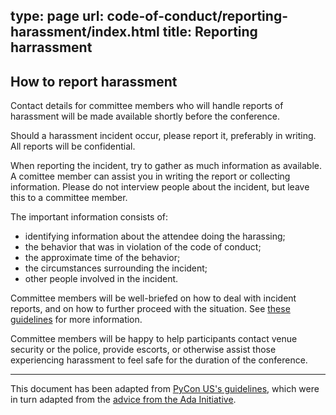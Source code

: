 type: page
url: code-of-conduct/reporting-harassment/index.html
title: Reporting harrassment
---

## How to report harassment

Contact details for committee members who will handle reports of harassment
will be made available shortly before the conference.

Should a harassment incident occur, please report it, preferably in writing.
All reports will be confidential.

When reporting the incident, try to gather as much information as available.  A
comittee member can assist you in writing the report or collecting information.
Please do not interview people about the incident, but leave this to a
committee member.

The important information consists of:

* identifying information about the attendee doing the harassing;
* the behavior that was in violation of the code of conduct;
* the approximate time of the behavior;
* the circumstances surrounding the incident;
* other people involved in the incident.

Committee members will be well-briefed on how to deal with incident reports,
and on how to further proceed with the situation.  See [these
guidelines](/code-of-conduct/handling-reports/) for more information.

Committee members will be happy to help participants contact venue security or
the police, provide escorts, or otherwise assist those experiencing harassment
to feel safe for the duration of the conference.

- - -

This document has been adapted from [PyCon US's
guidelines](https://us.pycon.org/2016/about/code-of-conduct/harassment-incidents/),
which were in turn adapted from the [advice from the Ada
Initiative](http://geekfeminism.wikia.com/wiki/Conference_anti-harassment/Responding_to_reports).
